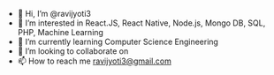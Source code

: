 - 👋 Hi, I’m @ravijyoti3
- 👀 I’m interested in React.JS, React Native, Node.js, Mongo DB, SQL, PHP, Machine Learning
- 🌱 I’m currently learning Computer Science Engineering
- 💞️ I’m looking to collaborate on 
- 📫 How to reach me ravijyoti3@gmail.com

<!---
ravijyoti3/ravijyoti3 is a ✨ special ✨ repository because its `README.md` (this file) appears on your GitHub profile.
You can click the Preview link to take a look at your changes.
--->
